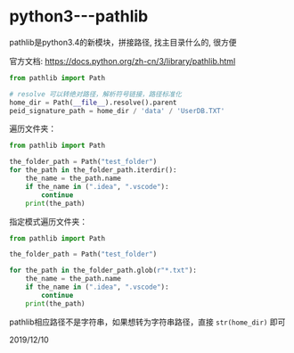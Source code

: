 # python3---pathlib

pathlib是python3.4的新模块，拼接路径, 找主目录什么的, 很方便  

官方文档: https://docs.python.org/zh-cn/3/library/pathlib.html  

```python
from pathlib import Path

# resolve 可以转绝对路径，解析符号链接，路径标准化
home_dir = Path(__file__).resolve().parent
peid_signature_path = home_dir / 'data' / 'UserDB.TXT'
```

遍历文件夹：  
```python
from pathlib import Path

the_folder_path = Path("test_folder")
for the_path in the_folder_path.iterdir():
    the_name = the_path.name
    if the_name in (".idea", ".vscode"):
        continue
    print(the_path)
```

指定模式遍历文件夹：  
```python
from pathlib import Path

the_folder_path = Path("test_folder")

for the_path in the_folder_path.glob(r"*.txt"):
    the_name = the_path.name
    if the_name in (".idea", ".vscode"):
        continue
    print(the_path)
```


pathlib相应路径不是字符串，如果想转为字符串路径，直接 `str(home_dir)` 即可  


2019/12/10  
